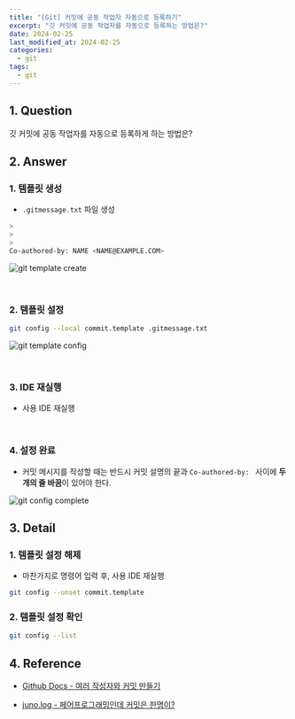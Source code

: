 ```yaml
---
title: "[Git] 커밋에 공동 작업자 자동으로 등록하기"
excerpt: "깃 커밋에 공동 작업자를 자동으로 등록하는 방법은?"
date: 2024-02-25
last_modified_at: 2024-02-25
categories:
  - git
tags:
  - git
---
```


## 1. Question

깃 커밋에 공동 작업자를 자동으로 등록하게 하는 방법은?

## 2. Answer

### 1. 템플릿 생성

* `.gitmessage.txt` 파일 생성

```bash
>
>
>
Co-authored-by: NAME <NAME@EXAMPLE.COM>
```

![git template create](https://github.com/BurningFalls/burningfalls.github.io/assets/30232837/212e826c-1634-485e-98a0-abc382b1949c)

<br>

### 2. 템플릿 설정

```bash
git config --local commit.template .gitmessage.txt
```

![git template config](https://github.com/BurningFalls/burningfalls.github.io/assets/30232837/5540c67b-52d3-4038-bf0a-0a447fa6670c)

<br>

### 3. IDE 재실행

* 사용 IDE 재실행

<br>

### 4. 설정 완료

* 커밋 메시지를 작성할 때는 반드시 커밋 설명의 끝과 `Co-authored-by: ` 사이에 **두 개의 줄 바꿈**이 있어야 한다.

![git config complete](https://github.com/BurningFalls/burningfalls.github.io/assets/30232837/bff7e0e4-4db4-46c9-9bad-14a6647b0555)

## 3. Detail

### 1. 템플릿 설정 해제

* 마찬가지로 명령어 입력 후, 사용 IDE 재실행

```bash
git config --unset commit.template
```

### 2. 템플릿 설정 확인

```bash
git config --list
```

## 4. Reference

* [Github Docs - 여러 작성자와 커밋 만들기](https://docs.github.com/ko/pull-requests/committing-changes-to-your-project/creating-and-editing-commits/creating-a-commit-with-multiple-authors)

* [juno.log - 페어프로그래밍인데 커밋은 한명이?](https://velog.io/@junho5336/%ED%8E%98%EC%96%B4%ED%94%84%EB%A1%9C%EA%B7%B8%EB%9E%98%EB%B0%8D%EC%9D%B8%EB%8D%B0-%EC%BB%A4%EB%B0%8B%EC%9D%80-%ED%95%9C%EB%AA%85%EC%9D%B4)